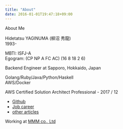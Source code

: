 ```yaml
---
title: "About"
date: 2016-01-01T19:47:18+09:00
---
```


About Me

<!--more-->

Hidetatsu YAGINUMA (柳沼 秀龍)  
1993-  

MBTI: ISFJ-A  
Egogram: (CP NP A FC AC) (16 8 18 2 6)  

Backend Engineer at Sapporo, Hokkaido, Japan  

Golang/Ruby/Java/Python/Haskell  
AWS/Docker  

AWS Certified Solution Architect Professional - 2017 / 12  

* [Github](https://github.com/ygnmhdtt)
* [Job career](https://github.com/ygnmhdtt/job_career/blob/master/career.md)
* [other articles](https://www.google.co.jp/search?q=site%3Ahttps%3A%2F%2Fblog.mmmcorp.co.jp+%E6%9F%B3%E6%B2%BC&rls=com.microsoft:ja:{referrer:source?}&ie=UTF-8&oe=UTF-8&sourceid=ie7&rlz=1I7SNJB_jaJP481&gfe_rd=cr&dcr=0&ei=QjtCWuaVPOHd8Afn_IDoAQ)

Working at [MMM co., Ltd](https://mmmcorp.co.jp/)
